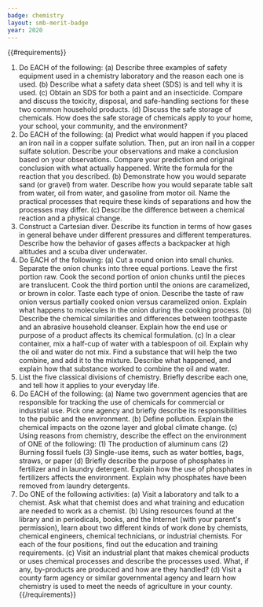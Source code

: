 ```yaml
---
badge: chemistry
layout: smb-merit-badge
year: 2020
---
```


{{#requirements}}
1. Do EACH of the following:
    (a) Describe three examples of safety equipment used in a chemistry laboratory and the reason each one is used.
    (b) Describe what a safety data sheet (SDS) is and tell why it is used.
    (c) Obtain an SDS for both a paint and an insecticide. Compare and discuss the toxicity, disposal, and safe-handling sections for these two common household products.
    (d) Discuss the safe storage of chemicals. How does the safe storage of chemicals apply to your home, your school, your community, and the environment?
2. Do EACH of the following:
    (a) Predict what would happen if you placed an iron nail in a copper sulfate solution. Then, put an iron nail in a copper sulfate solution. Describe your observations and make a conclusion based on your observations. Compare your prediction and original conclusion with what actually happened. Write the formula for the reaction that you described.
    (b) Demonstrate how you would separate sand (or gravel) from water. Describe how you would separate table salt from water, oil from water, and gasoline from motor oil. Name the practical processes that require these kinds of separations and how the processes may differ.
    (c) Describe the difference between a chemical reaction and a physical change.
3. Construct a Cartesian diver. Describe its function in terms of how gases in general behave under different pressures and different temperatures. Describe how the behavior of gases affects a backpacker at high altitudes and a scuba diver underwater.
4. Do EACH of the following:
    (a) Cut a round onion into small chunks. Separate the onion chunks into three equal portions. Leave the first portion raw. Cook the second portion of onion chunks until the pieces are translucent. Cook the third portion until the onions are caramelized, or brown in color. Taste each type of onion. Describe the taste of raw onion versus partially cooked onion versus caramelized onion. Explain what happens to molecules in the onion during the cooking process.
    (b) Describe the chemical similarities and differences between toothpaste and an abrasive household cleanser. Explain how the end use or purpose of a product affects its chemical formulation.
    (c) In a clear container, mix a half-cup of water with a tablespoon of oil. Explain why the oil and water do not mix. Find a substance that will help the two combine, and add it to the mixture. Describe what happened, and explain how that substance worked to combine the oil and water.
5. List the five classical divisions of chemistry. Briefly describe each one, and tell how it applies to your everyday life.
6. Do EACH of the following:
    (a) Name two government agencies that are responsible for tracking the use of chemicals for commercial or industrial use. Pick one agency and briefly describe its responsibilities to the public and the environment.
    (b) Define pollution. Explain the chemical impacts on the ozone layer and global climate change.
    (c) Using reasons from chemistry, describe the effect on the environment of ONE of the following:
        (1) The production of aluminum cans
        (2) Burning fossil fuels
        (3) Single-use items, such as water bottles, bags, straws, or paper
    (d) Briefly describe the purpose of phosphates in fertilizer and in laundry detergent. Explain how the use of phosphates in fertilizers affects the environment. Explain why phosphates have been removed from laundry detergents.
7. Do ONE of the following activities:
    (a) Visit a laboratory and talk to a chemist. Ask what that chemist does and what training and education are needed to work as a chemist.
    (b) Using resources found at the library and in periodicals, books, and the Internet (with your parent's permission), learn about two different kinds of work done by chemists, chemical engineers, chemical technicians, or industrial chemists. For each of the four positions, find out the education and training requirements.
    (c) Visit an industrial plant that makes chemical products or uses chemical processes and describe the processes used. What, if any, by-products are produced and how are they handled?
    (d) Visit a county farm agency or similar governmental agency and learn how chemistry is used to meet the needs of agriculture in your county.
{{/requirements}}
